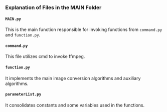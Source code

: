 ### Explanation of Files in the MAIN Folder

#### `MAIN.py`

This is the main function responsible for invoking functions from `command.py` and `function.py`.

#### `command.py`

This file utilizes cmd to invoke ffmpeg.

#### `function.py`

It implements the main image conversion algorithms and auxiliary algorithms.

#### `parameterList.py`

It consolidates constants and some variables used in the functions.



